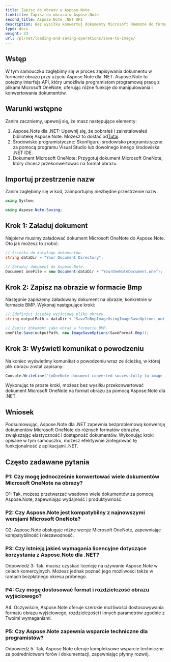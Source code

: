 ```yaml
---
title: Zapisz do obrazu w Aspose.Note
linktitle: Zapisz do obrazu w Aspose.Note
second_title: Aspose.Note .NET API
description: Bez wysiłku konwertuj dokumenty Microsoft OneNote do formatu obrazu w BMP za pomocą Aspose.Note dla .NET. Bezproblemowa integracja, proste kroki i solidna funkcjonalność.
type: docs
weight: 23
url: /pl/net/loading-and-saving-operations/save-to-image/
---
```

## Wstęp

W tym samouczku zagłębimy się w proces zapisywania dokumentu w formacie obrazu przy użyciu Aspose.Note dla .NET. Aspose.Note to potężny interfejs API, który umożliwia programistom programową pracę z plikami Microsoft OneNote, oferując różne funkcje do manipulowania i konwertowania dokumentów.

## Warunki wstępne

Zanim zaczniemy, upewnij się, że masz następujące elementy:

1.  Aspose.Note dla .NET: Upewnij się, że pobrałeś i zainstalowałeś bibliotekę Aspose.Note. Możesz to dostać od[Tutaj](https://releases.aspose.com/note/net/).
2. Środowisko programistyczne: Skonfiguruj środowisko programistyczne za pomocą programu Visual Studio lub dowolnego innego środowiska .NET IDE.
3. Dokument Microsoft OneNote: Przygotuj dokument Microsoft OneNote, który chcesz przekonwertować na format obrazu.

## Importuj przestrzenie nazw

Zanim zagłębimy się w kod, zaimportujmy niezbędne przestrzenie nazw:

```csharp
using System;

using Aspose.Note.Saving;
```

## Krok 1: Załaduj dokument

Najpierw musimy załadować dokument Microsoft OneNote do Aspose.Note. Oto jak możesz to zrobić:

```csharp
// Ścieżka do katalogu dokumentów.
string dataDir = "Your Document Directory";

// Załaduj dokument do Aspose.Note.
Document oneFile = new Document(dataDir + "YourOneNoteDocument.one");
```

## Krok 2: Zapisz na obrazie w formacie Bmp

Następnie zapiszemy załadowany dokument na obrazie, konkretnie w formacie BMP. Wykonaj następujące kroki:

```csharp
// Zdefiniuj ścieżkę wyjściową pliku obrazu.
string outputPath = dataDir + "SaveToBmpImageUsingImageSaveOptions_out.bmp";

// Zapisz dokument jako obraz w formacie BMP.
oneFile.Save(outputPath, new ImageSaveOptions(SaveFormat.Bmp));
```

## Krok 3: Wyświetl komunikat o powodzeniu

Na koniec wyświetlmy komunikat o powodzeniu wraz ze ścieżką, w której plik obrazu został zapisany:

```csharp
Console.WriteLine("\nOneNote document converted successfully to image in BMP format.\nFile saved at " + outputPath);
```

Wykonując te proste kroki, możesz bez wysiłku przekonwertować dokument Microsoft OneNote na format obrazu za pomocą Aspose.Note dla .NET.

## Wniosek

Podsumowując, Aspose.Note dla .NET zapewnia bezproblemową konwersję dokumentów Microsoft OneNote do różnych formatów obrazów, zwiększając elastyczność i dostępność dokumentów. Wykonując kroki opisane w tym samouczku, możesz efektywnie zintegrować tę funkcjonalność z aplikacjami .NET.

## Często zadawane pytania

### P1: Czy mogę jednocześnie konwertować wiele dokumentów Microsoft OneNote na obrazy?

O1: Tak, możesz przetwarzać wsadowo wiele dokumentów za pomocą Aspose.Note, zapewniając wydajność i produktywność.

### P2: Czy Aspose.Note jest kompatybilny z najnowszymi wersjami Microsoft OneNote?

O2: Aspose.Note obsługuje różne wersje Microsoft OneNote, zapewniając kompatybilność i niezawodność.

### P3: Czy istnieją jakieś wymagania licencyjne dotyczące korzystania z Aspose.Note dla .NET?

Odpowiedź 3: Tak, musisz uzyskać licencję na używanie Aspose.Note w celach komercyjnych. Możesz jednak poznać jego możliwości także w ramach bezpłatnego okresu próbnego.

### P4: Czy mogę dostosować format i rozdzielczość obrazu wyjściowego?

A4: Oczywiście, Aspose.Note oferuje szerokie możliwości dostosowywania formatu obrazu wyjściowego, rozdzielczości i innych parametrów zgodnie z Twoimi wymaganiami.

### P5: Czy Aspose.Note zapewnia wsparcie techniczne dla programistów?

Odpowiedź 5: Tak, Aspose.Note oferuje kompleksowe wsparcie techniczne za pośrednictwem forów i dokumentacji, zapewniając płynny rozwój.